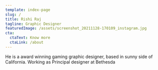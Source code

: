 ```yaml
---
template: index-page
slug: /
title: Rishi Raj
tagline: Graphic Designer
featuredImage: /assets/screenshot_20211128-170109_instagram.jpg
cta:
  ctaText: Know more
  ctaLink: /about
---
```


He is a award winning gaming graphic designer, based in sunny side of California. Working as Principal designer at Bethesda
